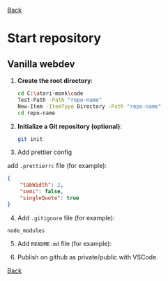 [Back](index.md)

# Start repository

## Vanilla webdev

1. **Create the root directory**:

    ```bash
    cd C:\atari-monk\code
    Test-Path -Path "repo-name"
    New-Item -ItemType Directory -Path "repo-name"
    cd repo-name
    ```

2. **Initialize a Git repository (optional)**:

    ```bash
    git init
    ```

3. Add prettier config

add `.prettierrc` file (for example):

```json
{
    "tabWidth": 2,
    "semi": false,
    "singleQuote": true
}
```

4. Add `.gitignore` file (for example):

```plaintext
node_modules
```

5. Add `README.md` file (for example):

6. Publish on github as private/public with VSCode.

[Back](index.md)

